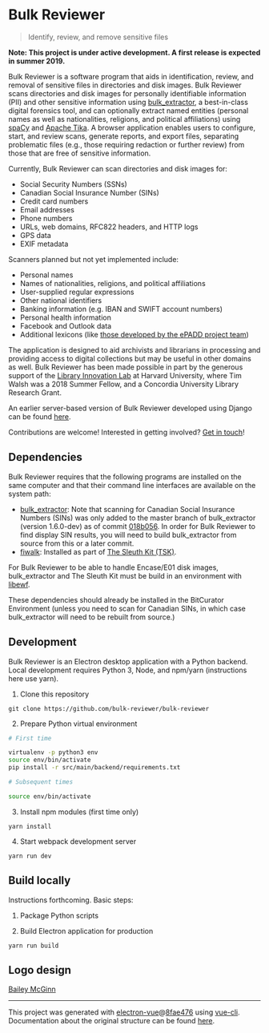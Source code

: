 # Bulk Reviewer

> Identify, review, and remove sensitive files

**Note: This project is under active development. A first release is expected in summer 2019.**

Bulk Reviewer is a software program that aids in identification, review, and removal of sensitive files in directories and disk images. Bulk Reviewer scans directories and disk images for personally identifiable information (PII) and other sensitive information using [bulk_extractor](https://github.com/simsong/bulk_extractor), a best-in-class digital forensics tool, and can optionally extract named entities (personal names as well as nationalities, religions, and political affiliations) using [spaCy](https://spacy.io/) and [Apache Tika](https://tika.apache.org/). A browser application enables users to configure, start, and review scans, generate reports, and export files, separating problematic files (e.g., those requiring redaction or further review) from those that are free of sensitive information.

Currently, Bulk Reviewer can scan directories and disk images for:

* Social Security Numbers (SSNs)
* Canadian Social Insurance Number (SINs)
* Credit card numbers
* Email addresses
* Phone numbers
* URLs, web domains, RFC822 headers, and HTTP logs
* GPS data
* EXIF metadata

Scanners planned but not yet implemented include:

* Personal names
* Names of nationalities, religions, and political affiliations
* User-supplied regular expressions
* Other national identifiers
* Banking information (e.g. IBAN and SWIFT account numbers)
* Personal health information
* Facebook and Outlook data
* Additional lexicons (like [those developed by the ePADD project team](https://library.stanford.edu/projects/epadd/community/lexicon-working-group))

The application is designed to aid archivists and librarians in processing and providing access to digital collections but may be useful in other domains as well. Bulk Reviewer has been made possible in part by the generous support of the [Library Innovation Lab](https://lil.law.harvard.edu) at Harvard University, where Tim Walsh was a 2018 Summer Fellow, and a Concordia University Library Research Grant.

An earlier server-based version of Bulk Reviewer developed using Django can be found [here](https://github.com/timothyryanwalsh/bulk-reviewer).

Contributions are welcome! Interested in getting involved? [Get in touch](mailto:tim.walsh@concordia.ca)!

## Dependencies

Bulk Reviewer requires that the following programs are installed on the same computer and that their command line interfaces are available on the system path:

* [bulk_extractor](https://github.com/simsong/bulk_extractor): Note that scanning for Canadian Social Insurance Numbers (SINs) was only added to the master branch of bulk_extractor (version 1.6.0-dev) as of commit [018b056](https://github.com/simsong/bulk_extractor/commit/018b056a2b24cca4335f92d17d06d7802792530e). In order for Bulk Reviewer to find display SIN results, you will need to build bulk_extractor from source from this or a later commit.
* [fiwalk](https://forensicswiki.org/wiki/Fiwalk): Installed as part of [The Sleuth Kit (TSK)](https://github.com/sleuthkit/sleuthkit).

For Bulk Reviewer to be able to handle Encase/E01 disk images, bulk_extractor and The Sleuth Kit must be build in an environment with [libewf](https://github.com/libyal/libewf/).

These dependencies should already be installed in the BitCurator Environment (unless you need to scan for Canadian SINs, in which case bulk_extractor will need to be rebuilt from source.)

## Development

Bulk Reviewer is an Electron desktop application with a Python backend. Local development requires Python 3, Node, and npm/yarn (instructions here use yarn).

1. Clone this repository

`git clone https://github.com/bulk-reviewer/bulk-reviewer`

2. Prepare Python virtual environment

``` bash
# First time

virtualenv -p python3 env
source env/bin/activate
pip install -r src/main/backend/requirements.txt

# Subsequent times

source env/bin/activate
```

3. Install npm modules (first time only)

`yarn install`

4. Start webpack development server

`yarn run dev`

## Build locally

Instructions forthcoming. Basic steps:

1. Package Python scripts

2. Build Electron application for production

`yarn run build`

## Logo design
[Bailey McGinn](https://baileymcginn.com/)

---

This project was generated with [electron-vue](https://github.com/SimulatedGREG/electron-vue)@[8fae476](https://github.com/SimulatedGREG/electron-vue/tree/8fae4763e9d225d3691b627e83b9e09b56f6c935) using [vue-cli](https://github.com/vuejs/vue-cli). Documentation about the original structure can be found [here](https://simulatedgreg.gitbooks.io/electron-vue/content/index.html).
